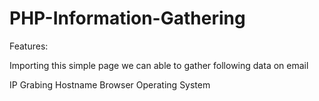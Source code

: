 # PHP-Information-Gathering

Features:

Importing this simple page we can able to gather following data on email

IP Grabing
Hostname
Browser
Operating System